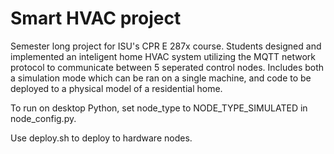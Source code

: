 # Smart HVAC project

Semester long project for ISU's CPR E 287x course. Students designed and implemented an inteligent home HVAC system utilizing the MQTT network protocol to communicate between 5 seperated control nodes. Includes both a simulation mode which can be ran on a single machine, and code to be deployed to a physical model of a residential home.

To run on desktop Python, set node_type to NODE_TYPE_SIMULATED in node_config.py.

Use deploy.sh to deploy to hardware nodes.
